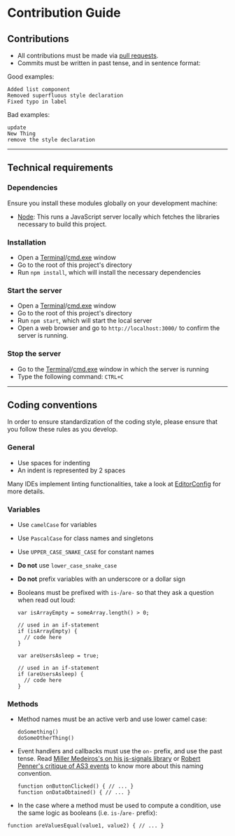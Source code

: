 # Contribution Guide


## Contributions

- All contributions must be made via [pull requests](https://help.github.com/articles/about-pull-requests/).
- Commits must be written in past tense, and in sentence format:

Good examples:

    Added list component
    Removed superfluous style declaration
    Fixed typo in label


Bad examples:

    update
    New Thing
    remove the style declaration

---


## Technical requirements

### Dependencies

Ensure you install these modules globally on your development machine:

- [Node](https://nodejs.org/): This runs a JavaScript server locally which fetches the libraries necessary to build this project.

### Installation

- Open a [Terminal](https://en.wikipedia.org/wiki/Terminal_(macOS))/[cmd.exe](https://en.wikipedia.org/wiki/Cmd.exe) window
- Go to the root of this project's directory
- Run `npm install`, which will install the necessary dependencies

### Start the server

- Open a [Terminal](https://en.wikipedia.org/wiki/Terminal_(macOS))/[cmd.exe](https://en.wikipedia.org/wiki/Cmd.exe) window
- Go to the root of this project's directory
- Run `npm start`, which will start the local server
- Open a web browser and go to `http://localhost:3000/` to confirm the server is running.

### Stop the server

- Go to the [Terminal](https://en.wikipedia.org/wiki/Terminal_(macOS))/[cmd.exe](https://en.wikipedia.org/wiki/Cmd.exe) window in which the server is running
- Type the following command: `CTRL+C`

---


## Coding conventions

In order to ensure standardization of the coding style, please ensure that you follow these rules as you develop.

### General

- Use spaces for indenting
- An indent is represented by 2 spaces

Many IDEs implement linting functionalities, take a look at [EditorConfig](http://editorconfig.org) for more details.

### Variables

- Use `camelCase` for variables
- Use `PascalCase` for class names and singletons
- Use `UPPER_CASE_SNAKE_CASE` for constant names
- __Do not__ use `lower_case_snake_case`
- __Do not__ prefix variables with an underscore or a dollar sign
- Booleans must be prefixed with `is-`/`are-` so that they ask a question when read out loud:  

  ```
  var isArrayEmpty = someArray.length() > 0;
  
  // used in an if-statement
  if (isArrayEmpty) {
    // code here
  }
  
  var areUsersAsleep = true;
  
  // used in an if-statement
  if (areUsersAsleep) {
    // code here
  }
  ```

### Methods

- Method names must be an active verb and use lower camel case:  

  ```
  doSomething()  
  doSomeOtherThing()
  ```

- Event handlers and callbacks must use the `on-` prefix, and use the past tense. Read [Miller Medeiros's on his js-signals library](https://millermedeiros.github.io/js-signals/) or [Robert Penner's critique of AS3 events](http://flashblog.robertpenner.com/2009/08/my-critique-of-as3-events-part-1.html) to know more about this naming convention.  

  ```
  function onButtonClicked() { // ... }
  function onDataObtained() { // ... }
  ```

- In the case where a method must be used to compute a condition, use the same logic as booleans (i.e. `is-`/`are-` prefix):  

 ```
 function areValuesEqual(value1, value2) { // ... }
 ```
